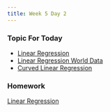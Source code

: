```yaml
---
title: Week 5 Day 2
---
```


### Topic For Today
* [Linear Regression](https://github.com/tiy-lv-python-2015-06/class-notes/blob/master/week5/02%20-%20Linear%20Regression.ipynb)
* [Linear Regression World Data](https://github.com/tiy-lv-python-2015-06/class-notes/blob/master/week5/03%20-%20World%20Data%20Linear%20Regression.ipynb)
* [Curved Linear Regression](https://github.com/tiy-lv-python-2015-06/class-notes/blob/master/week5/04%20-%20Curved%20Linear%20Regression.ipynb)

### Homework
[Linear Regression](https://github.com/tiy-lv-python-2015-06/linear-regression)
